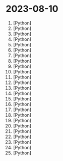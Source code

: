 # 2023-08-10

1. [](https://github.comundefined "🌟 The Multi-Agent Framework: Given one line Requirement, return PRD, Design, Tasks, Repo") [Python]
2. [](https://github.comundefined "Sweep is an AI junior developer") [Python]
3. [](https://github.comundefined "Low code web framework for real world applications, in Python and Javascript") [Python]
4. [](https://github.comundefined "XVERSE-13B: A multilingual large language model developed by XVERSE Technology Inc.") [Python]
5. [](https://github.comundefined "Specify what you want it to build, the AI asks for clarification, and then builds it.") [Python]
6. [](https://github.comundefined "Terraform textual UI") [Python]
7. [](https://github.comundefined "Multi agent system for AI-driven software development. Convert natural language requirements into working software. Supports any development language and extends the existing base code.") [Python]
8. [](https://github.comundefined "A script that helps generate a rich GitHub Contribution Graph for your account 🤖") [Python]
9. [](https://github.comundefined "A list of useful payloads and bypass for Web Application Security and Pentest/CTF") [Python]
10. [](https://github.comundefined "A collective list of free APIs") [Python]
11. [](https://github.comundefined "A program synthesis agent that autonomously fixes its output by running tests!") [Python]
12. [](https://github.comundefined "Ongoing research training transformer models at scale") [Python]
13. [](https://github.comundefined "Quickly build Explainable AI dashboards that show the inner workings of so-called blackbox machine learning models.") [Python]
14. [](https://github.comundefined "ALL IN ONE Hacking Tool For Hackers") [Python]
15. [](https://github.comundefined "One API for all LLMs either Private or Public (Anthropic, Llama V2, GPT 3.5/4, Vertex, GPT4ALL, HuggingFace ...) 🌈🐂 Replace OpenAI GPT with any LLMs in your app with one line.") [Python]
16. [](https://github.comundefined "👋 Hey there new grad🎉! We've put together a collection of full-time job openings for SWE, Quant, PM and tech roles in 2024! 🚀") [Python]
17. [](https://github.comundefined "We write your reusable computer vision tools. 💜") [Python]
18. [](https://github.comundefined "JumpServer 是广受欢迎的开源堡垒机，是符合 4A 规范的专业运维安全审计系统。") [Python]
19. [](https://github.comundefined "Developer-friendly, serverless vector database for AI applications. Easily add long-term memory to your LLM apps!") [Python]
20. [](https://github.comundefined "Unified GUI Censorship Resistant Solution Powered by Xray") [Python]
21. [](https://github.comundefined "Effortless AI-assisted data labeling with AI support from YOLO, Segment Anything, MobileSAM!!") [Python]
22. [](https://github.comundefined "Replace OpenAI GPT with another LLM in your app by changing a single line of code. Xinference gives you the freedom to use any LLM you need. With Xinference, you're empowered to run inference with any open-source language models, speech recognition models, and multimodal models, whether in the cloud, on-premises, or even on your laptop.") [Python]
23. [](https://github.comundefined "NeMo: a toolkit for conversational AI") [Python]
24. [](https://github.comundefined "A multi-backend implementation of the Keras API, with support for TensorFlow, JAX, and PyTorch.") [Python]
25. [](https://github.comundefined "Simple, safe way to store and distribute tensors") [Python]
